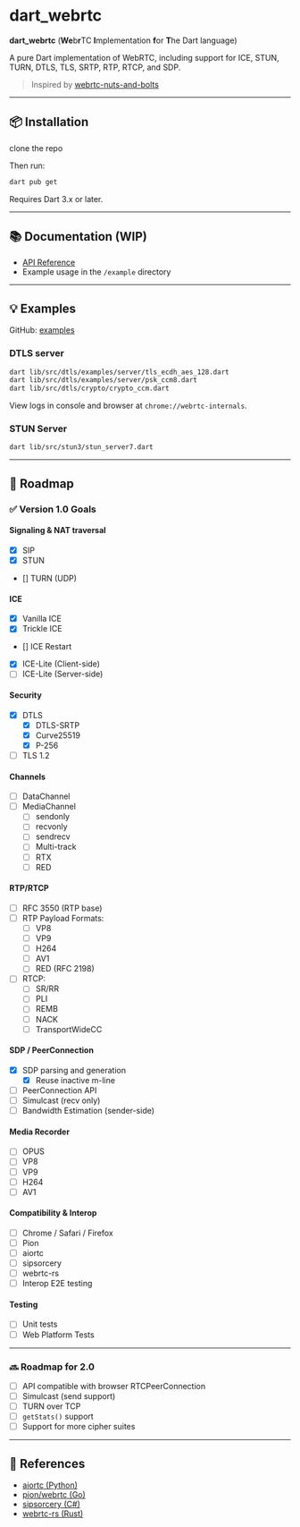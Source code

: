 
# dart_webrtc

**dart_webrtc** (**We**b**r**TC **I**mplementation **f**or **T**he Dart language)

A pure Dart implementation of WebRTC, including support for ICE, STUN, TURN, DTLS, TLS, SRTP, RTP, RTCP, and SDP.

> Inspired by [webrtc-nuts-and-bolts](https://github.com/adalkiran/webrtc-nuts-and-bolts)

---

## 📦 Installation

clone the repo


Then run:

```bash
dart pub get
```

Requires Dart 3.x or later.

---

## 📚 Documentation (WIP)

- [API Reference](https://pub.dev/documentation/webrtc_dart/latest/)
- Example usage in the `/example` directory

---

## 💡 Examples

GitHub: [examples](https://github.com/your-repo/webrtc_dart/tree/main/example)

### DTLS server

```bash
dart lib/src/dtls/examples/server/tls_ecdh_aes_128.dart
dart lib/src/dtls/examples/server/psk_ccm8.dart
dart lib/src/dtls/crypto/crypto_ccm.dart
```


View logs in console and browser at `chrome://webrtc-internals`.

### STUN Server

```bash
dart lib/src/stun3/stun_server7.dart
```



---

## 🎯 Roadmap

### ✅ Version 1.0 Goals

#### Signaling & NAT traversal

- [x] SIP
- [x] STUN
- [] TURN (UDP)

#### ICE

- [x] Vanilla ICE
- [x] Trickle ICE
- [] ICE Restart
- [x] ICE-Lite (Client-side)
- [ ] ICE-Lite (Server-side)

#### Security

- [x] DTLS
  - [x] DTLS-SRTP
  - [x] Curve25519
  - [x] P-256
- [ ] TLS 1.2

#### Channels

- [ ] DataChannel
- [ ] MediaChannel
  - [ ] sendonly
  - [ ] recvonly
  - [ ] sendrecv
  - [ ] Multi-track
  - [ ] RTX
  - [ ] RED

#### RTP/RTCP

- [ ] RFC 3550 (RTP base)
- [ ] RTP Payload Formats:
  - [ ] VP8
  - [ ] VP9
  - [ ] H264
  - [ ] AV1
  - [ ] RED (RFC 2198)
- [ ] RTCP:
  - [ ] SR/RR
  - [ ] PLI
  - [ ] REMB
  - [ ] NACK
  - [ ] TransportWideCC

#### SDP / PeerConnection

- [x] SDP parsing and generation
  - [x] Reuse inactive m-line
- [ ] PeerConnection API
- [ ] Simulcast (recv only)
- [ ] Bandwidth Estimation (sender-side)

#### Media Recorder

- [ ] OPUS
- [ ] VP8
- [ ] VP9
- [ ] H264
- [ ] AV1

#### Compatibility & Interop

- [ ] Chrome / Safari / Firefox
- [ ] Pion
- [ ] aiortc
- [ ] sipsorcery
- [ ] webrtc-rs
- [ ] Interop E2E testing

#### Testing

- [ ] Unit tests
- [ ] Web Platform Tests

---

### 🔜 Roadmap for 2.0

- [ ] API compatible with browser RTCPeerConnection
- [ ] Simulcast (send support)
- [ ] TURN over TCP
- [ ] `getStats()` support
- [ ] Support for more cipher suites

---

## 🔗 References

- [aiortc (Python)](https://github.com/aiortc/aiortc)
- [pion/webrtc (Go)](https://github.com/pion/webrtc)
- [sipsorcery (C#)](https://github.com/sipsorcery/sipsorcery)
- [webrtc-rs (Rust)](https://github.com/webrtc-rs/webrtc)
